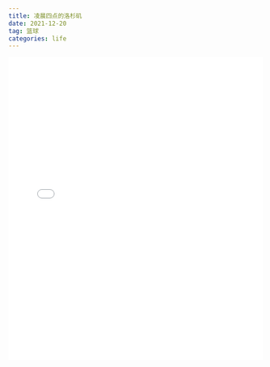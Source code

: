 ```yaml
---
title: 凌晨四点的洛杉矶
date: 2021-12-20
tag: 篮球
categories: life
---
```


<iframe src="//player.bilibili.com/player.html?aid=846152760&bvid=BV1z54y1G7KL&cid=354795996&page=1" scrolling="no" border="0" frameborder="no" framespacing="0" allowfullscreen="true" width="100%" height="600px"> </iframe>



